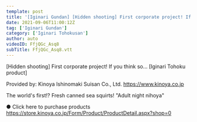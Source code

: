 ```yaml
---
template: post
title: '[Iginari Gundan] [Hidden shooting] First corporate project! If you think so... [Iginari Tohoku product]'
date: 2021-09-06T11:00:12Z
tag: ['Iginari Gundan']
category: ['Iginari Tohokusan']
author: auto 
videoID: FfjQGc_Asq8
subTitle: FfjQGc_Asq8.vtt
---
```

[Hidden shooting] First corporate project! If you think so... [Iginari Tohoku product]

Provided by: Kinoya Ishinomaki Suisan Co., Ltd. https://www.kinoya.co.jp

The world's first!? Fresh canned sea squirts!
"Adult night nihoya"

● Click here to purchase products
https://store.kinoya.co.jp/Form/Product/ProductDetail.aspx?shop=0